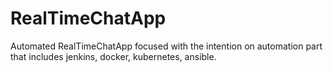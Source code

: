 # RealTimeChatApp
Automated RealTimeChatApp focused with the intention on automation part that includes jenkins, docker, kubernetes, ansible. 
